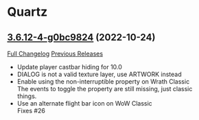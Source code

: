 # Quartz

## [3.6.12-4-g0bc9824](https://github.com/Nevcairiel/Quartz/tree/0bc98243fccd86cc160cede14ad98c2174399fc8) (2022-10-24)
[Full Changelog](https://github.com/Nevcairiel/Quartz/compare/3.6.12...0bc98243fccd86cc160cede14ad98c2174399fc8) [Previous Releases](https://github.com/Nevcairiel/Quartz/releases)

- Update player castbar hiding for 10.0  
- DIALOG is not a valid texture layer, use ARTWORK instead  
- Enable using the non-interruptible property on Wrath Classic  
    The events to toggle the property are still missing, just classic  
    things.  
- Use an alternate flight bar icon on WoW Classic  
    Fixes #26  
